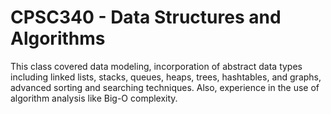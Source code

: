 # CPSC340 - Data Structures and Algorithms

This class covered data modeling, incorporation of abstract data types including linked lists, stacks, queues, heaps, trees, hashtables, and graphs, advanced sorting and searching techniques. Also, experience in the use of algorithm analysis like Big-O complexity.
